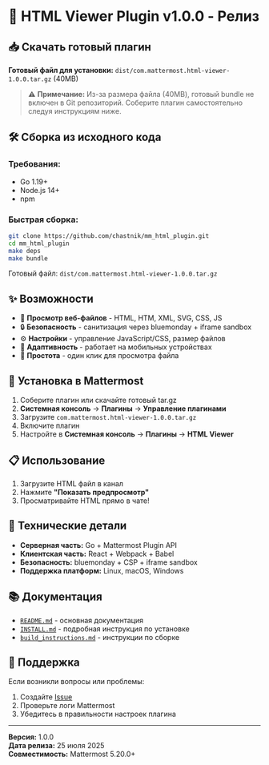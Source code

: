 # 🎉 HTML Viewer Plugin v1.0.0 - Релиз

## 📥 Скачать готовый плагин

**Готовый файл для установки:** `dist/com.mattermost.html-viewer-1.0.0.tar.gz` (40MB)

> ⚠️ **Примечание:** Из-за размера файла (40MB), готовый bundle не включен в Git репозиторий. 
> Соберите плагин самостоятельно следуя инструкциям ниже.

## 🛠️ Сборка из исходного кода

### Требования:
- Go 1.19+
- Node.js 14+
- npm

### Быстрая сборка:
```bash
git clone https://github.com/chastnik/mm_html_plugin.git
cd mm_html_plugin
make deps
make bundle
```

Готовый файл: `dist/com.mattermost.html-viewer-1.0.0.tar.gz`

## ✨ Возможности

- 📄 **Просмотр веб-файлов** - HTML, HTM, XML, SVG, CSS, JS
- 🔒 **Безопасность** - санитизация через bluemonday + iframe sandbox
- ⚙️ **Настройки** - управление JavaScript/CSS, размер файлов
- 📱 **Адаптивность** - работает на мобильных устройствах
- 🚀 **Простота** - один клик для просмотра файла

## 🚀 Установка в Mattermost

1. Соберите плагин или скачайте готовый tar.gz
2. **Системная консоль** → **Плагины** → **Управление плагинами**
3. Загрузите `com.mattermost.html-viewer-1.0.0.tar.gz`
4. Включите плагин
5. Настройте в **Системная консоль** → **Плагины** → **HTML Viewer**

## 📋 Использование

1. Загрузите HTML файл в канал
2. Нажмите **"Показать предпросмотр"**
3. Просматривайте HTML прямо в чате!

## 🔧 Технические детали

- **Серверная часть:** Go + Mattermost Plugin API
- **Клиентская часть:** React + Webpack + Babel
- **Безопасность:** bluemonday + CSP + iframe sandbox
- **Поддержка платформ:** Linux, macOS, Windows

## 📚 Документация

- [`README.md`](README.md) - основная документация
- [`INSTALL.md`](INSTALL.md) - подробная инструкция по установке
- [`build_instructions.md`](build_instructions.md) - инструкции по сборке

## 🤝 Поддержка

Если возникли вопросы или проблемы:
1. Создайте [Issue](https://github.com/chastnik/mm_html_plugin/issues)
2. Проверьте логи Mattermost
3. Убедитесь в правильности настроек плагина

---

**Версия:** 1.0.0  
**Дата релиза:** 25 июля 2025  
**Совместимость:** Mattermost 5.20.0+ 